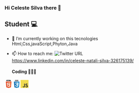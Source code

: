 ### Hi Celeste Silva there 👋

## Student 💻

- 🔭 I’m currently working on this tecnologies Html,Css,javaScript,Phyton,Java

- 📫 How to reach me:
  ![Twitter URL](https://img.shields.io/twitter/url?style=social&url=https%3A%2F%2Ftwitter.com%2Fceleste_nsilva)
  https://www.linkedin.com/in/celeste-natali-silva-326175139/

  #### Coding 🚀🚀🚀

<img align="left" alt="HTML5" width="26px" src="https://raw.githubusercontent.com/github/explore/80688e429a7d4ef2fca1e82350fe8e3517d3494d/topics/html/html.png" />
<img align="left" alt="CSS3" width="26px" src="https://raw.githubusercontent.com/github/explore/80688e429a7d4ef2fca1e82350fe8e3517d3494d/topics/css/css.png" />

<img align="left" alt="JavaScript" width="26px" src="https://raw.githubusercontent.com/github/explore/80688e429a7d4ef2fca1e82350fe8e3517d3494d/topics/javascript/javascript.png" />
